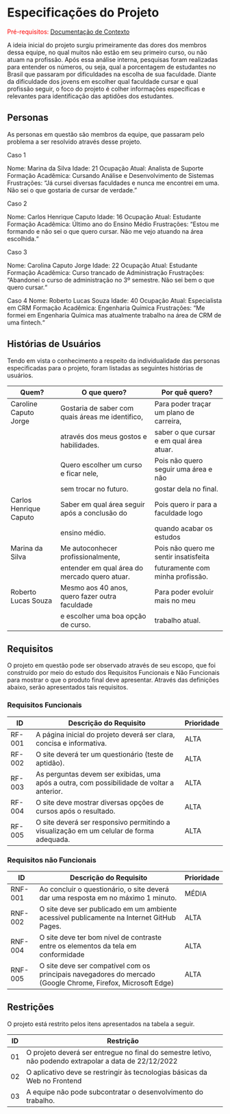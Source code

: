 # Especificações do Projeto

<span style="color:red">Pré-requisitos: <a href="1-Documentação de Contexto.md"> Documentação de Contexto</a></span>

A ideia inicial do projeto surgiu primeiramente das dores dos membros dessa equipe, no qual muitos não estão em seu primeiro curso, ou não atuam na profissão. 
Após essa análise interna, pesquisas foram realizadas para entender os números, ou seja, qual a porcentagem de estudantes no Brasil que passaram por dificuldades na escolha de sua faculdade. 
Diante da dificuldade dos jovens em escolher qual faculdade cursar e qual profissão seguir, o foco do projeto é colher informações específicas e relevantes para identificação das aptidões dos estudantes.

## Personas

As personas em questão são membros da equipe, que passaram pelo problema a ser resolvido através desse projeto.

Caso 1

Nome: Marina da Silva 
Idade: 21
Ocupação Atual: Analista de Suporte
Formação Acadêmica: Cursando Análise e Desenvolvimento de Sistemas
Frustrações: “Já cursei diversas faculdades e nunca me encontrei em uma. Não sei o que gostaria de cursar de verdade.”

Caso 2

Nome: Carlos Henrique Caputo
Idade: 16
Ocupação Atual: Estudante
Formação Acadêmica: Último ano do Ensino Médio
Frustrações: “Estou me formando e não sei o que quero cursar. Não me vejo atuando na área escolhida.“

Caso 3

Nome: Carolina Caputo Jorge 
Idade: 22
Ocupação Atual: Estudante
Formação Acadêmica: Curso trancado de Administração
Frustrações: “Abandonei o curso de administração no 3º semestre. Não sei bem o que quero cursar.“

Caso 4
Nome: Roberto Lucas Souza 
Idade: 40
Ocupação Atual: Especialista em CRM
Formação Acadêmica: Engenharia Química
Frustrações: “Me formei em Engenharia Química mas atualmente trabalho na área de CRM de uma fintech.“

## Histórias de Usuários

Tendo em vista o conhecimento a respeito da individualidade das personas especificadas para o projeto, foram listadas as seguintes histórias de usuários.  

|         Quem?        |             O que quero?                        |            Por quê quero?              |
|----------------------|-------------------------------------------------|----------------------------------------|
|Caroline Caputo Jorge |Gostaria de saber com quais áreas me identifico, |Para poder traçar um plano de carreira, |
|                      |através dos meus gostos e habilidades.           |saber o que cursar e em qual área atuar.|  
|                      |Quero escolher um curso e ficar nele,            |Pois não quero seguir uma área e não    |
|                      |sem trocar no futuro.                            |gostar dela no final.                   |
|Carlos Henrique Caputo|Saber em qual área seguir após a conclusão do    |Pois quero ir para a faculdade logo     |
|                      |ensino médio.                                    |quando acabar os estudos                |
|Marina da Silva       |Me autoconhecer profissionalmente,               |Pois não quero me sentir insatisfeita   |
|                      |entender em qual área do mercado quero atuar.    |futuramente com minha profissão.        |
|Roberto Lucas Souza   |Mesmo aos 40 anos, quero fazer outra faculdade   |Para poder evoluir mais no meu          |
|                      |e escolher uma boa opção de curso.               |trabalho atual.                         |                     

## Requisitos

O projeto em questão pode ser observado através de seu escopo, que foi construído por meio do estudo dos Requisitos Funcionais e Não Funcionais para mostrar o que o produto final deve apresentar.
Através das definições abaixo, serão apresentados tais requisitos.


### Requisitos Funcionais

|ID    | Descrição do Requisito                                                                                   |Prioridade|
|------|----------------------------------------------------------------------------------------------------------|----------|
|RF-001| A página inicial do projeto deverá ser clara, concisa e informativa.                                     |   ALTA   | 
|RF-002| O site deverá ter um questionário (teste de aptidão).                                                    |   ALTA   |
|RF-003| As perguntas devem ser exibidas, uma após a outra, com possibilidade de voltar a anterior.               |   ALTA   | 
|RF-004| O site deve mostrar diversas opções de cursos após o resultado.                                          |   ALTA   | 
|RF-005| O site deverá ser responsivo permitindo a visualização em um celular de forma adequada.                  |   ALTA   | 

### Requisitos não Funcionais

|ID     | Descrição do Requisito                                                                                       |Prioridade |
|-------|--------------------------------------------------------------------------------------------------------------|-----------|
|RNF-001| Ao concluir o questionário, o site deverá dar uma resposta em no máximo 1 minuto.                            | MÉDIA     | 
|RNF-002| O site deve ser publicado em um ambiente acessível publicamente na Internet GitHub Pages.                    |  ALTA     | 
|RNF-004| O site deve ter bom nível de contraste entre os elementos da tela em conformidade                            |  ALTA     | 
|RNF-005| O site deve ser compatível com os principais navegadores do mercado (Google Chrome, Firefox, Microsoft Edge) |  ALTA     |

## Restrições

O projeto está restrito pelos itens apresentados na tabela a seguir.

|ID| Restrição                                                                                                         |
|--|-------------------------------------------------------------------------------------------------------------------|
|01| O  projeto  deverá  ser  entregue  no  final  do  semestre  letivo,  não  podendo extrapolar a data de 22/12/2022 |
|02| O aplicativo deve se restringir às tecnologias básicas da Web no Frontend                                         |
|03|A equipe não pode subcontratar o desenvolvimento do trabalho.                                                      |
